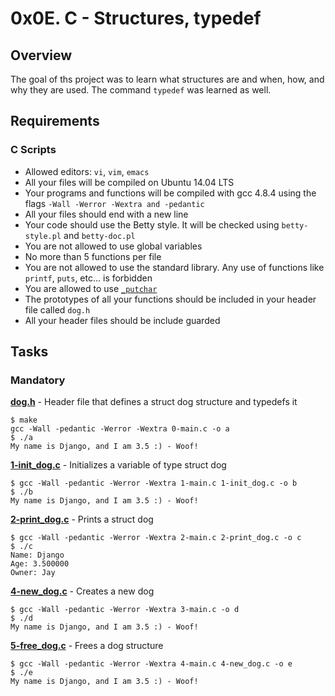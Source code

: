 # 0x0E. C - Structures, typedef

## Overview
The goal of ths project was to learn what structures are and when, how, and why they are used. The command `typedef` was learned as well.

## Requirements
### C Scripts
* Allowed editors: `vi`, `vim`, `emacs`
* All your files will be compiled on Ubuntu 14.04 LTS
* Your programs and functions will be compiled with gcc 4.8.4 using the flags `-Wall -Werror -Wextra and -pedantic`
* All your files should end with a new line
* Your code should use the Betty style. It will be checked using `betty-style.pl` and `betty-doc.pl`
* You are not allowed to use global variables
* No more than 5 functions per file
* You are not allowed to use the standard library. Any use of functions like `printf`, `puts`, etc… is forbidden
* You are allowed to use [`_putchar`](https://github.com/holbertonschool/_putchar.c/blob/master/_putchar.c)
* The prototypes of all your functions should be included in your header file called `dog.h`
* All your header files should be include guarded

## Tasks
### Mandatory
**[dog.h](dog.h)** - Header file that defines a struct dog structure and typedefs it
```
$ make
gcc -Wall -pedantic -Werror -Wextra 0-main.c -o a
$ ./a 
My name is Django, and I am 3.5 :) - Woof!
```

**[1-init_dog.c](1-init_dog.c)** - Initializes a variable of type struct dog
```
$ gcc -Wall -pedantic -Werror -Wextra 1-main.c 1-init_dog.c -o b
$ ./b 
My name is Django, and I am 3.5 :) - Woof!
```

**[2-print_dog.c](2-print_dog.c)** - Prints a struct dog
```
$ gcc -Wall -pedantic -Werror -Wextra 2-main.c 2-print_dog.c -o c
$ ./c 
Name: Django
Age: 3.500000
Owner: Jay
```

**[4-new_dog.c](4-new_dog.c)** - Creates a new dog
```
$ gcc -Wall -pedantic -Werror -Wextra 3-main.c -o d
$ ./d 
My name is Django, and I am 3.5 :) - Woof!
```

**[5-free_dog.c](5-free_dog.c)** - Frees a dog structure
```
$ gcc -Wall -pedantic -Werror -Wextra 4-main.c 4-new_dog.c -o e
$ ./e
My name is Django, and I am 3.5 :) - Woof!
```
